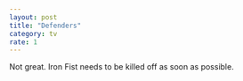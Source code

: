 ```yaml
---
layout: post
title: "Defenders"
category: tv
rate: 1
---
```


Not great. Iron Fist needs to be killed off as soon as possible.